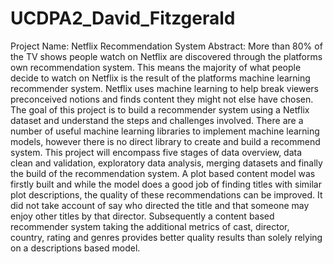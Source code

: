# UCDPA2_David_Fitzgerald
Project Name: Netflix Recommendation System
Abstract:
More than 80% of the TV shows people watch on Netflix are discovered through the platforms own recommendation system. This means the majority of what people 
decide to watch on Netflix is the result of the platforms machine learning recommender system. Netflix uses machine learning to help break viewers preconceived 
notions and finds content they might not else have chosen.
The goal of this project is to build a recommender system using a Netflix dataset and understand the steps and challenges involved. There are a number of 
useful machine learning libraries to implement machine learning models, however there is no direct library to create and build a recommend system. This project 
will encompass five stages of data overview, data clean and validation, exploratory data analysis, merging datasets and finally the build of the recommendation 
system.
A plot based content model was firstly built and while the model does a good job of finding titles with similar plot descriptions, the quality of these 
recommendations can be improved. It did not take account of say who directed the title and that someone may enjoy other titles by that director. Subsequently a 
content based recommender system taking the additional metrics of cast, director, country, rating and genres provides better quality results than solely relying 
on a descriptions based model.
